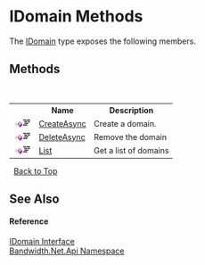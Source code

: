 ﻿# IDomain Methods
 

The <a href ="T_Bandwidth_Net_Api_IDomain.md">IDomain</a> type exposes the following members.


## Methods
&nbsp;<table><tr><th></th><th>Name</th><th>Description</th></tr><tr><td>![Public method](media/pubmethod.gif "Public method")![Code example](media/CodeExample.png "Code example")</td><td><a href ="M_Bandwidth_Net_Api_IDomain_CreateAsync.md">CreateAsync</a></td><td>
Create a domain.</td></tr><tr><td>![Public method](media/pubmethod.gif "Public method")![Code example](media/CodeExample.png "Code example")</td><td><a href ="M_Bandwidth_Net_Api_IDomain_DeleteAsync.md">DeleteAsync</a></td><td>
Remove the domain</td></tr><tr><td>![Public method](media/pubmethod.gif "Public method")![Code example](media/CodeExample.png "Code example")</td><td><a href ="M_Bandwidth_Net_Api_IDomain_List.md">List</a></td><td>
Get a list of domains</td></tr></table>&nbsp;
<a href="#idomain-methods">Back to Top</a>

## See Also


#### Reference
<a href ="T_Bandwidth_Net_Api_IDomain.md">IDomain Interface</a><br /><a href ="N_Bandwidth_Net_Api.md">Bandwidth.Net.Api Namespace</a><br />